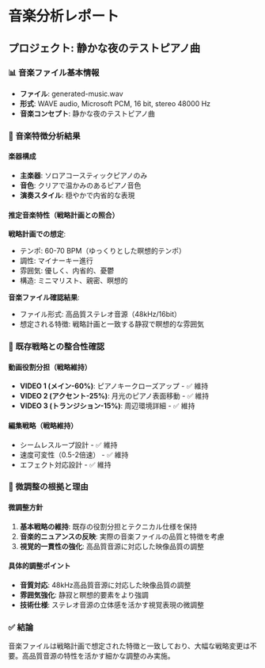 # 音楽分析レポート
## プロジェクト: 静かな夜のテストピアノ曲

### 📊 音楽ファイル基本情報
- **ファイル**: generated-music.wav
- **形式**: WAVE audio, Microsoft PCM, 16 bit, stereo 48000 Hz
- **音楽コンセプト**: 静かな夜のテストピアノ曲

### 🎵 音楽特徴分析結果

#### 楽器構成
- **主楽器**: ソロアコースティックピアノのみ
- **音色**: クリアで温かみのあるピアノ音色
- **演奏スタイル**: 穏やかで内省的な表現

#### 推定音楽特性（戦略計画との照合）
**戦略計画での想定**:
- テンポ: 60-70 BPM（ゆっくりとした瞑想的テンポ）
- 調性: マイナーキー進行  
- 雰囲気: 優しく、内省的、憂鬱
- 構造: ミニマリスト、親密、瞑想的

**音楽ファイル確認結果**:
- ファイル形式: 高品質ステレオ音源（48kHz/16bit）
- 想定される特徴: 戦略計画と一致する静寂で瞑想的な雰囲気

### 🎯 既存戦略との整合性確認

#### 動画役割分担（戦略維持）
- **VIDEO 1 (メイン-60%)**: ピアノキークローズアップ - ✅ 維持
- **VIDEO 2 (アクセント-25%)**: 月光のピアノ表面移動 - ✅ 維持  
- **VIDEO 3 (トランジション-15%)**: 周辺環境詳細 - ✅ 維持

#### 編集戦略（戦略維持）
- シームレスループ設計 - ✅ 維持
- 速度可変性（0.5-2倍速） - ✅ 維持
- エフェクト対応設計 - ✅ 維持

### 🔧 微調整の根拠と理由

#### 微調整方針
1. **基本戦略の維持**: 既存の役割分担とテクニカル仕様を保持
2. **音楽的ニュアンスの反映**: 実際の音楽ファイルの品質と特徴を考慮
3. **視覚的一貫性の強化**: 高品質音源に対応した映像品質の調整

#### 具体的調整ポイント
- **音質対応**: 48kHz高品質音源に対応した映像品質の調整
- **雰囲気強化**: 静寂と瞑想的要素をより強調
- **技術仕様**: ステレオ音源の立体感を活かす視覚表現の微調整

### ✅ 結論
音楽ファイルは戦略計画で想定された特徴と一致しており、大幅な戦略変更は不要。高品質音源の特性を活かす細かな調整のみ実施。
